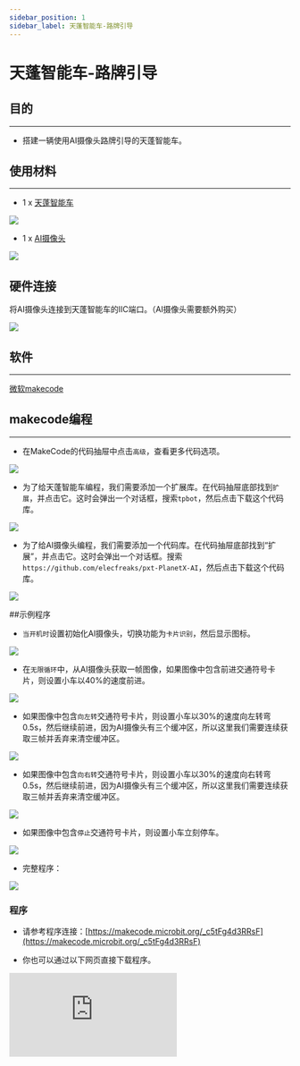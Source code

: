 ```yaml
---
sidebar_position: 1
sidebar_label: 天蓬智能车-路牌引导
---
```


# 天蓬智能车-路牌引导

## 目的
---
- 搭建一辆使用AI摄像头路牌引导的天蓬智能车。

## 使用材料
---

- 1 x [天蓬智能车](https://item.taobao.com/item.htm?spm=a1z10.5-c-s.w4002-18602834185.41.68d15ccfBFHNPy&id=618758535761)

![](https://wiki-media-ef.oss-cn-hongkong.aliyuncs.com//images/TPBot_tianpeng_case_20_01.png)

- 1 x  [AI摄像头](https://item.taobao.com/item.htm?spm=a1z10.1-c-s.w5003-22951491260.9.196458b3TgHzio&ft=t&id=632538261754&scene=taobao_shop)

![](https://wiki-media-ef.oss-cn-hongkong.aliyuncs.com//images/TPBot_tianpeng_case_20_02.png)





## 硬件连接

将AI摄像头连接到天蓬智能车的IIC端口。（AI摄像头需要额外购买）

![](https://wiki-media-ef.oss-cn-hongkong.aliyuncs.com//images/TPBot_tianpeng_case_20_03.png)

## 软件
---
[微软makecode](https://makecode.microbit.org/#)


## makecode编程
---


- 在MakeCode的代码抽屉中点击`高级`，查看更多代码选项。

![](https://wiki-media-ef.oss-cn-hongkong.aliyuncs.com//images/TPBot_tianpeng_case_20_04.png)

- 为了给天蓬智能车编程，我们需要添加一个扩展库。在代码抽屉底部找到`扩展`，并点击它。这时会弹出一个对话框，搜索`tpbot`，然后点击下载这个代码库。

![](https://wiki-media-ef.oss-cn-hongkong.aliyuncs.com//images/TPBot_tianpeng_case_20_05.png)

- 为了给AI摄像头编程，我们需要添加一个代码库。在代码抽屉底部找到“扩展”，并点击它。这时会弹出一个对话框。搜索 `https://github.com/elecfreaks/pxt-PlanetX-AI`，然后点击下载这个代码库。

![](https://wiki-media-ef.oss-cn-hongkong.aliyuncs.com//images/TPBot_tianpeng_case_20_06.png)



##示例程序

- `当开机时`设置初始化AI摄像头，切换功能为`卡片识别`，然后显示图标。

![](https://wiki-media-ef.oss-cn-hongkong.aliyuncs.com//images/TPBot_tianpeng_case_20_07.png)

- 在`无限循环`中，从AI摄像头获取一帧图像，如果图像中包含前进交通符号卡片，则设置小车以40%的速度前进。

![](https://wiki-media-ef.oss-cn-hongkong.aliyuncs.com//images/TPBot_tianpeng_case_20_08.png)

- 如果图像中包含`向左转`交通符号卡片，则设置小车以30%的速度向左转弯0.5s，然后继续前进，因为AI摄像头有三个缓冲区，所以这里我们需要连续获取三帧并丢弃来清空缓冲区。

![](https://wiki-media-ef.oss-cn-hongkong.aliyuncs.com//images/TPBot_tianpeng_case_20_09.png)

- 如果图像中包含`向右转`交通符号卡片，则设置小车以30%的速度向右转弯0.5s，然后继续前进，因为AI摄像头有三个缓冲区，所以这里我们需要连续获取三帧并丢弃来清空缓冲区。

![](https://wiki-media-ef.oss-cn-hongkong.aliyuncs.com//images/TPBot_tianpeng_case_20_10.png)

- 如果图像中包含`停止`交通符号卡片，则设置小车立刻停车。

![](https://wiki-media-ef.oss-cn-hongkong.aliyuncs.com//images/TPBot_tianpeng_case_20_11.png)

- 完整程序：

![](https://wiki-media-ef.oss-cn-hongkong.aliyuncs.com//images/TPBot_tianpeng_case_20_12.png)


### 程序
- 请参考程序连接：[https://makecode.microbit.org/_c5tFg4d3RRsF](https://makecode.microbit.org/_c5tFg4d3RRsF)

- 你也可以通过以下网页直接下载程序。

<div
    style={{
        position: 'relative',
        paddingBottom: '60%',
        overflow: 'hidden',
    }}
>
    <iframe
        src="https://makecode.microbit.org/_c5tFg4d3RRsF"
        frameborder="0"
        sandbox="allow-popups allow-forms allow-scripts allow-same-origin"
        style={{
            position: 'absolute',
            width: '100%',
            height: '100%',
        }}
    />
</div>
--
---


## python编程
---
添加天蓬智能车软件库：[https://www.elecfreaks.com/learn-cn/microbitKit/TPbot_tianpeng/TPbot-python.html](https://www.elecfreaks.com/learn-cn/microbitKit/TPbot_tianpeng/TPbot-python.html)
添加AI摄像头软件库：[https://www.elecfreaks.com/learn-cn/microbitplanetX/ai/Plant-X-EF05035-python.html](https://www.elecfreaks.com/learn-cn/microbitplanetX/ai/Plant-X-EF05035-python.html)

### 程序

```
from microbit import *
from AILens import *
from TPBot import *

tp = TPBOT()
ai = AILENS()
# 设置摄像头功能为卡片识别
ai.switch_function(Card)
while True:
    # 从摄像头获取一帧
    ai.get_image()
    if (ai.get_card_content() == "Forward"):
        tp.set_motors_speed(40,40)
    if (ai.get_card_content() == "Turn left"):
        tp.set_motors_speed(0,30)
        sleep(1000)
        tp.set_motors_speed(40,40)
        # 从摄像头获取三帧图像以清空缓存
        i = 0
        while i < 3:
          ai.get_image()
          i += 1
    if (ai.get_card_content() == "Turn right"):
        tp.set_motors_speed(30,0)
        sleep(1000)
        tp.set_motors_speed(40,40)
         # 从摄像头获取三帧图像以清空缓存
        i = 0
        while i < 3:
          ai.get_image()
          i += 1
    if (ai.get_card_content() == "Stop"):
        tp.set_motors_speed(0,0)

```


---
## 结论
---

当摄像头识别到向前进的卡片时，小车向前行驶，当摄像头识别到向左转的卡片时，小车向左转弯，然后向前行驶，当摄像头识别到向右转的卡片时，小车向右转弯，然后向前行驶，当摄像头识别到停止的卡片时，小车停止行驶。


## 思考
---


## 常见问题
---
Q:使用案例中的代码发现小车不能正常运行？
A:电池电量不足，增大程序中的小车速度参数的数值或者更换电池，并测试。
Q:使用案例中的代码发现AI摄像头突然无法初始化进入功能选择界面？
A:电池电量不足，请更换新电池，并测试。
## 相关阅读
---
